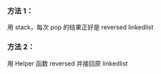 ### 方法 1：

用 stack，每次 pop 的结果正好是 reversed linkedlist

### 方法 2：

用 Helper 函数 reversed 并接回原 linkedlist
